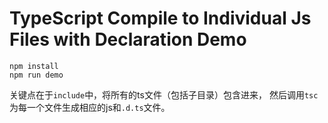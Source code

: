 TypeScript Compile to Individual Js Files with Declaration Demo
===============================================================

```
npm install
npm run demo
```

关键点在于`include`中，将所有的ts文件（包括子目录）包含进来，
然后调用`tsc`为每一个文件生成相应的js和`.d.ts`文件。
